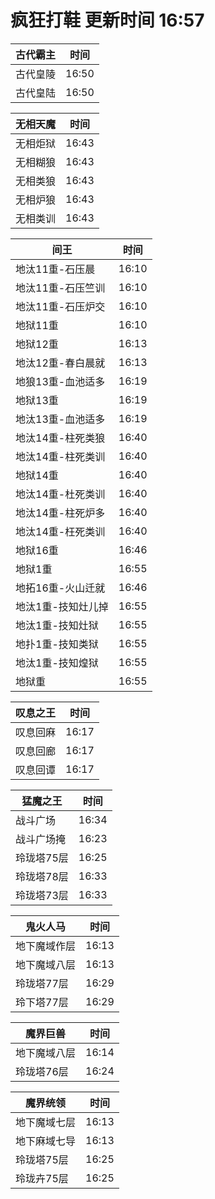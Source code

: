 # 疯狂打鞋 更新时间 16:57

| 古代霸主   | 时间    |
|--------|-------|
| 古代皇陵 | 16:50 |
| 古代皇陆 | 16:50 |

| 无相天魔   | 时间    |
|--------|-------|
| 无相炬狱 | 16:43 |
| 无相糊狼 | 16:43 |
| 无相类狼 | 16:43 |
| 无相炉狼 | 16:43 |
| 无相类训 | 16:43 |

| 间王   | 时间    |
|--------|-------|
| 地汰11重-石压晨 | 16:10 |
| 地汰11重-石压竺训 | 16:10 |
| 地汰11重-石压炉交 | 16:10 |
| 地狱11重 | 16:10 |
| 地狱12重 | 16:13 |
| 地汰12重-春白晨就 | 16:13 |
| 地狼13重-血池适多 | 16:19 |
| 地狱13重 | 16:19 |
| 地汰13重-血池适多 | 16:19 |
| 地汰14重-柱死类狼 | 16:40 |
| 地汰14重-柱死类训 | 16:40 |
| 地狱14重 | 16:40 |
| 地汰14重-杜死类训 | 16:40 |
| 地汰14重-柱死炉多 | 16:40 |
| 地汰14重-枉死类训 | 16:40 |
| 地狱16重 | 16:46 |
| 地狱1重 | 16:55 |
| 地拓16重-火山迁就 | 16:46 |
| 地汰1重-技知灶儿掉 | 16:55 |
| 地汰1重-技知灶狱 | 16:55 |
| 地扑1重-技知类狱 | 16:55 |
| 地汰1重-技知煌狱 | 16:55 |
| 地狱重 | 16:55 |

| 叹息之王   | 时间    |
|--------|-------|
| 叹息回麻 | 16:17 |
| 叹息回廊 | 16:17 |
| 叹息回谭 | 16:17 |

| 猛魔之王   | 时间    |
|--------|-------|
| 战斗广场 | 16:34 |
| 战斗广场掩 | 16:23 |
| 玲珑塔75层 | 16:25 |
| 玲珑塔78层 | 16:33 |
| 玲珑塔73层 | 16:33 |

| 鬼火人马   | 时间    |
|--------|-------|
| 地下魔域作层 | 16:13 |
| 地下魔域八层 | 16:13 |
| 玲珑塔77层 | 16:29 |
| 玲下塔77层 | 16:29 |

| 魔界巨兽   | 时间    |
|--------|-------|
| 地下魔域八层 | 16:14 |
| 玲珑塔76层 | 16:24 |

| 魔界统领   | 时间    |
|--------|-------|
| 地下魔域七层 | 16:13 |
| 地下麻域七导 | 16:13 |
| 玲珑塔75层 | 16:25 |
| 玲珑卉75层 | 16:25 |